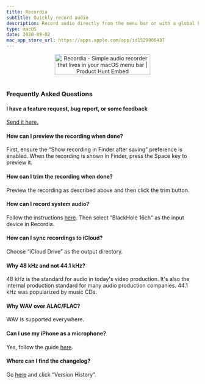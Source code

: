 ```yaml
---
title: Recordia
subtitle: Quickly record audio
description: Record audio directly from the menu bar or with a global keyboard shortcut.
type: macOS
date: 2020-09-02
mac_app_store_url: https://apps.apple.com/app/id1529006487
---
```


<div align="center">
	<a href="https://www.producthunt.com/posts/recordia?utm_source=badge-featured&utm_medium=badge&utm_souce=badge-recordia" target="_blank"><img src="https://api.producthunt.com/widgets/embed-image/v1/featured.svg?post_id=256507&theme=light" alt="Recordia - Simple audio recorder that lives in your macOS menu bar | Product Hunt Embed" style="width: 250px; height: 54px;" width="250" height="54" /></a>
</div>

<br>

<h3 id="faq">Frequently Asked Questions</h3>

#### I have a feature request, bug report, or some feedback

[Send it here.](https://sindresorhus.com/feedback/?product=Recordia&referrer=Website-FAQ)

#### How can I preview the recording when done?

First, ensure the “Show recording in Finder after saving” preference is enabled. When the recording is shown in Finder, press the Space key to preview it.

#### How can I trim the recording when done?

Preview the recording as described above and then click the trim button.

#### How can I record system audio?

Follow the instructions [here](https://github.com/ExistentialAudio/BlackHole#record-system-audio). Then select “BlackHole 16ch” as the input device in Recordia.

#### How can I sync recordings to iCloud?

Choose “iCloud Drive” as the output directory.

#### Why 48 kHz and not 44.1 kHz?

48 kHz is the standard for audio in today's video production. It's also the internal production standard for many audio production companies. 44.1 kHz was popularized by music CDs.

#### Why WAV over ALAC/FLAC?

WAV is supported everywhere.

#### Can I use my iPhone as a microphone?

Yes, follow the guide [here](https://www.switchingtomac.com/tutorials/how-to-use-your-iphone-as-a-microphone-on-a-mac/).

#### Where can I find the changelog?

Go [here](https://apps.apple.com/app/id1529006487) and click “Version History”.
